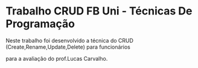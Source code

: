 # Trabalho CRUD  FB Uni - Técnicas De Programação



Neste trabalho foi desenvolvido a técnica do CRUD (Create,Rename,Update,Delete) para funcionários 

para a avaliação do prof.Lucas Carvalho.

